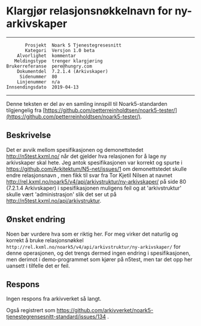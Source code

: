 Klargjør relasjonsnøkkelnavn for ny-arkivskaper
===============================================

 ------------------  ---------------------------------
           Prosjekt  Noark 5 Tjenestegresesnitt
           Kategori  Versjon 1.0 beta
        Alvorlighet  kommentar
       Meldingstype  trenger klargjøring
    Brukerreferanse  pere@hungry.com
        Dokumentdel  7.2.1.4 (Arkivskaper)
         Sidenummer  80
        Linjenummer  n/a
    Innsendingsdato  2019-04-13
 ------------------  ---------------------------------

Denne teksten er del av en samling innspill til Noark5-standarden
tilgjengelig fra [https://github.com/petterreinholdtsen/noark5-tester/](https://github.com/petterreinholdtsen/noark5-tester/).

Beskrivelse
-----------

Det er avvik mellom spesifikasjonen og demonettstedet
http://n5test.kxml.no/ når det gjelder hva relasjonen for å lage ny
arkivskaper skal hete.  Jeg antok spesifikasjonen var korrekt og
spurte i https://github.com/Arkitektum/N5-net/issues/1 om
demonettstedet skulle endre relasjonsnavn , men fikk til svar fra Tor
Kjetil Nilsen at navnet
http://rel.kxml.no/noark5/v4/api/arkivstruktur/ny-arkivskaper/ på side
80 (7.2.1.4 Arkivskaper) i spesifikasjonen muligens feil og at
'arkivstruktur' skulle vært 'administrasjon' slik det ser ut på
http://n5test.kxml.no/api/arkivstruktur.

Ønsket endring
--------------

Noen bør vurdere hva som er riktig her.  For meg virker det naturlig
og korrekt å bruke relasjonsnøkkel
`http://rel.kxml.no/noark5/v4/api/arkivstruktur/ny-arkivskaper/` for
denne operasjonen, og det trengs dermed ingen endring i
spesifikasjonen, men derimot i demo-programmet som kjører på n5test,
men tar det opp her uansett i tilfelle det er feil.

Respons
-------

Ingen respons fra arkivverket så langt.

Også registrert som
https://github.com/arkivverket/noark5-tjenestegrensesnitt-standard/issues/134 .
